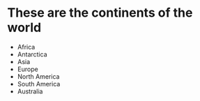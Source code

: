 # These are the continents of the world
- Africa
- Antarctica
- Asia
- Europe
- North America
- South America
- Australia
